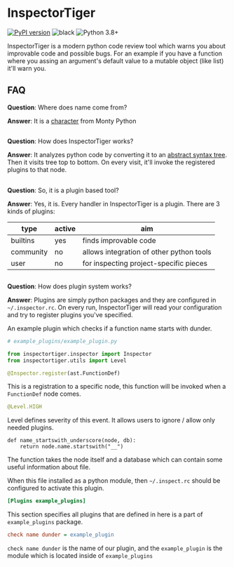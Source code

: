 # InspectorTiger
[![PyPI version](https://badge.fury.io/py/inspectortiger.svg)](https://badge.fury.io/py/inspectortiger)
![black](https://img.shields.io/badge/code%20style-black-000000.svg)
![Python 3.8+](https://img.shields.io/badge/python-3.8+-blue.svg)

InspectorTiger is a modern python code review tool which warns you about improvable code and possible bugs. For an example if you have a function where you assing an argument's default value to a mutable object (like list) it'll warn you.


## FAQ

**Question**: Where does name come from?


**Answer**: It is a [character](https://montypython.fandom.com/wiki/Inspector_Tiger) from Monty Python

##

**Question**: How does InspectorTiger works?


**Answer**: It analyzes python code by converting it to an [abstract syntax tree](https://docs.python.org/3/library/ast.html). Then it visits tree top to bottom. On every visit, it'll invoke the registered plugins to that node.

##

**Question**: So, it is a plugin based tool?


**Answer**: Yes, it is. Every handler in InspectorTiger is a plugin. There are 3 kinds of plugins:

| type      | active   | aim                                      |
|-----------|----------|------------------------------------------|
| builtins  | yes      | finds improvable code                    |
| community | no       | allows integration of other python tools |
| user      | no       | for inspecting project-specific pieces   |

##

**Question**: How does plugin system works?


**Answer**: Plugins are simply python packages and they are configured in `~/.inspector.rc`. On every run, InspectorTiger will read your configuration and try to register plugins you've specified.


An example plugin which checks if a function name starts with dunder.
```py
# example_plugins/example_plugin.py

from inspectortiger.inspector import Inspector
from inspectortiger.utils import Level

```
```py
@Inspector.register(ast.FunctionDef)
```
This is a registration to a specific node, this function will be invoked when a `FunctionDef` node comes.

```py
@Level.HIGH
```
Level defines severity of this event. It allows users to ignore / allow only needed plugins.
```
def name_startswith_underscore(node, db):
    return node.name.startswith("__")
```
The function takes the node itself and a database which can contain some useful information about file.


When this file installed as a python module, then `~/.inspect.rc` should be configured to activate this plugin.
```ini
[Plugins example_plugins]
```
This section specifies all plugins that are defined in here is a part of `example_plugins` package.

```ini
check name dunder = example_plugin
```
`check name dunder` is the name of our plugin, and the `example_plugin` is the module which is located inside of `example_plugins`
